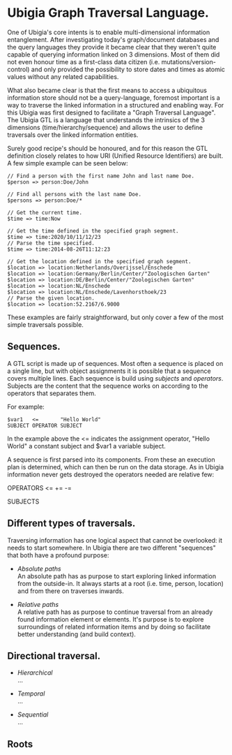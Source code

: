 # Ubigia Graph Traversal Language.

One of Ubigia's core intents is to enable multi-dimensional information entanglement. 
After investigating today's graph/document databases and the query languages they provide it became clear that they weren't quite capable of querying information linked on 3 dimensions.
Most of them did not even honour time as a first-class data citizen (i.e. mutations/version-control) and only provided the possibility to store dates and times as atomic values without any related capabilities.

What also became clear is that the first means to access a ubiquitous information store should not be a query-language, foremost important is a way to traverse the linked information in a structured and enabling way.
For this Ubigia was first designed to facilitate a "Graph Traversal Language". The Ubigia GTL is a language that understands the intrinsics of the 3 dimensions (time/hierarchy/sequence) and allows the user to define traversals over the linked information entities.

Surely good recipe's should be honoured, and for this reason the GTL definition closely relates to how URI (Unified Resource Identifiers) are built. 
A few simple example can be seen below:

```
// Find a person with the first name John and last name Doe.
$person => person:Doe/John

// Find all persons with the last name Doe.
$persons => person:Doe/*

// Get the current time.
$time => time:Now

// Get the time defined in the specified graph segment.
$time => time:2020/10/11/12/23
// Parse the time specified.
$time => time:2014-08-26T11:12:23

// Get the location defined in the specified graph segment.
$location => location:Netherlands/Overijssel/Enschede
$location => location:Germany/Berlin/Center/"Zoologischen Garten"
$location => location:DE/Berlin/Center/"Zoologischen Garten"
$location => location:NL/Enschede
$location => location:NL/Enschede/Lavenhorsthoek/23
// Parse the given location.
$location => location:52.2167/6.9000
```

These examples are fairly straightforward, but only cover a few of the most simple traversals possible. 

## Sequences.
A GTL script is made up of sequences. Most often a sequence is placed on a single line, but with object assignments it is possible that a sequence covers multiple lines.
Each sequence is build using _subjects_ and _operators_. Subjects are the content that the sequence works on according to the operators that separates them.

For example:
```
$var1   <=       "Hello World"
SUBJECT OPERATOR SUBJECT
```

In the example above the <= indicates the assignment operator, "Hello World" a constant subject and $var1 a variable subject.

A sequence is first parsed into its components. From these an execution plan is determined, which can then be run on the data storage. 
As in Ubigia information never gets destroyed the operators needed are relative few:

OPERATORS
<=
+= 
-=

SUBJECTS


## Different types of traversals.
Traversing information has one logical aspect that cannot be overlooked: it needs to start somewhere. In Ubigia there are two different "sequences" that both have a profound purpose:

- *Absolute paths*<br/>
  An absolute path has as purpose to start exploring linked information from the outside-in. It always starts at a root (i.e. time, person, location) and from there on traverses inwards. 
  
- *Relative paths*<br/>
  A relative path has as purpose to continue traversal from an already found information element or elements. It's purpose is to explore surroundings of related information items and by doing so facilitate better understanding (and build context). 

## Directional traversal.

- *Hierarchical*<br/>
  ...
  
- *Temporal*<br/>
  ...

- *Sequential*<br/>
  ...


## Roots
  


